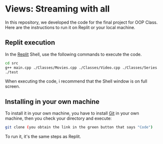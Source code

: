 # Views: Streaming with all

In this repository, we developed the code for the final project for OOP Class.
Here are the instructions to run it on Replit or your local machine.

## Replit execution

In the [Replit](https://replit.com/join/ebuqvcchbl-codewithlui) Shell, use the following commands to execute the code.

```bash
cd src
g++ main.cpp ./Classes/Movies.cpp ./Classes/Video.cpp ./Classes/Series.cpp ./Classes/Video2.cpp ./Classes/Episodes.cpp
./test
```

When executing the code, i recommend that the Shell window is on full screen.
## Installing in your own machine

To install it in your own machine, you have to install [Git](https://www.git-scm.com/downloads) in your own machine, then you check your directory and execute:
```bash
git clone (you obtain the link in the green button that says "Code")
```
To run it, it's the same steps as Replit.
